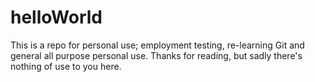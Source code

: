# helloWorld
This is a repo for personal use; employment testing, re-learning Git and general all purpose personal use. Thanks for reading, but sadly there's nothing of use to you here. 
